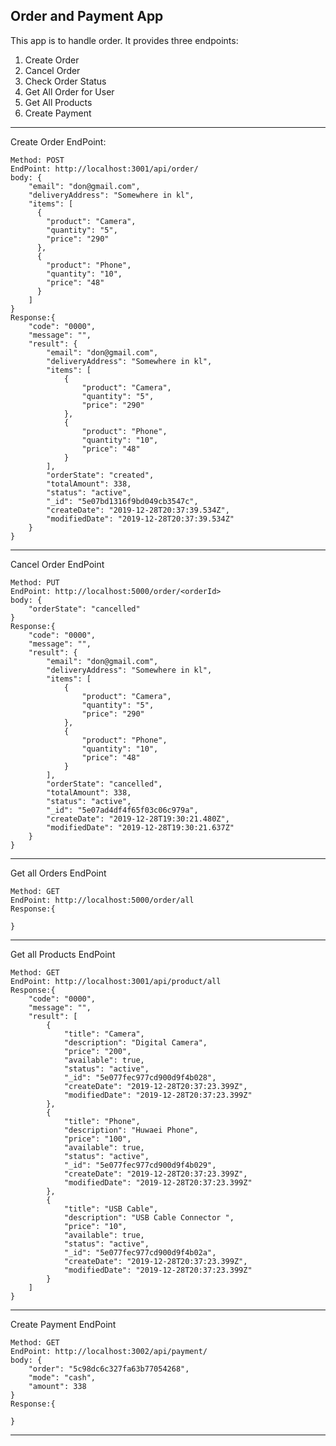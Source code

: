 Order and Payment App
------------

This app is to handle order. It provides three endpoints:
1. Create Order
2. Cancel Order
3. Check Order Status
4. Get All Order for User
5. Get All Products
6. Create Payment

---------------------------------------------------------

Create Order EndPoint:

	Method: POST
	EndPoint: http://localhost:3001/api/order/
	body: {
		"email": "don@gmail.com",
		"deliveryAddress": "Somewhere in kl",
		"items": [
		  {
		    "product": "Camera",
		    "quantity": "5",
		    "price": "290"
		  },
		  {
		    "product": "Phone",
		    "quantity": "10",
		    "price": "48"
		  }
		]
	}
	Response:{
	    "code": "0000",
	    "message": "",
	    "result": {
	        "email": "don@gmail.com",
	        "deliveryAddress": "Somewhere in kl",
	        "items": [
	            {
	                "product": "Camera",
	                "quantity": "5",
	                "price": "290"
	            },
	            {
	                "product": "Phone",
	                "quantity": "10",
	                "price": "48"
	            }
	        ],
	        "orderState": "created",
	        "totalAmount": 338,
	        "status": "active",
	        "_id": "5e07bd1316f9bd049cb3547c",
	        "createDate": "2019-12-28T20:37:39.534Z",
	        "modifiedDate": "2019-12-28T20:37:39.534Z"
	    }
	}

---------------------------------------------------------

Cancel Order EndPoint

	Method: PUT
	EndPoint: http://localhost:5000/order/<orderId>
	body: {
		"orderState": "cancelled"
	}
	Response:{
		"code": "0000",
	    "message": "",
	    "result": {
	        "email": "don@gmail.com",
	        "deliveryAddress": "Somewhere in kl",
	        "items": [
	            {
	                "product": "Camera",
	                "quantity": "5",
	                "price": "290"
	            },
	            {
	                "product": "Phone",
	                "quantity": "10",
	                "price": "48"
	            }
	        ],
	        "orderState": "cancelled",
	        "totalAmount": 338,
	        "status": "active",
	        "_id": "5e07ad4df4f65f03c06c979a",
	        "createDate": "2019-12-28T19:30:21.480Z",
	        "modifiedDate": "2019-12-28T19:30:21.637Z"
	    }
	}

---------------------------------------------------------

Get all Orders EndPoint

	Method: GET
	EndPoint: http://localhost:5000/order/all
	Response:{
		
	}


---------------------------------------------------------

Get all Products EndPoint

	Method: GET
	EndPoint: http://localhost:3001/api/product/all
	Response:{
	    "code": "0000",
	    "message": "",
	    "result": [
	        {
	            "title": "Camera",
	            "description": "Digital Camera",
	            "price": "200",
	            "available": true,
	            "status": "active",
	            "_id": "5e077fec977cd900d9f4b028",
	            "createDate": "2019-12-28T20:37:23.399Z",
	            "modifiedDate": "2019-12-28T20:37:23.399Z"
	        },
	        {
	            "title": "Phone",
	            "description": "Huwaei Phone",
	            "price": "100",
	            "available": true,
	            "status": "active",
	            "_id": "5e077fec977cd900d9f4b029",
	            "createDate": "2019-12-28T20:37:23.399Z",
	            "modifiedDate": "2019-12-28T20:37:23.399Z"
	        },
	        {
	            "title": "USB Cable",
	            "description": "USB Cable Connector ",
	            "price": "10",
	            "available": true,
	            "status": "active",
	            "_id": "5e077fec977cd900d9f4b02a",
	            "createDate": "2019-12-28T20:37:23.399Z",
	            "modifiedDate": "2019-12-28T20:37:23.399Z"
	        }
	    ]
	}


---------------------------------------------------------

Create Payment EndPoint

	Method: GET
	EndPoint: http://localhost:3002/api/payment/
	body: {
		"order": "5c98dc6c327fa63b77054268",
		"mode": "cash",
		"amount": 338
	}
	Response:{
		
	}


---------------------------------------------------------


